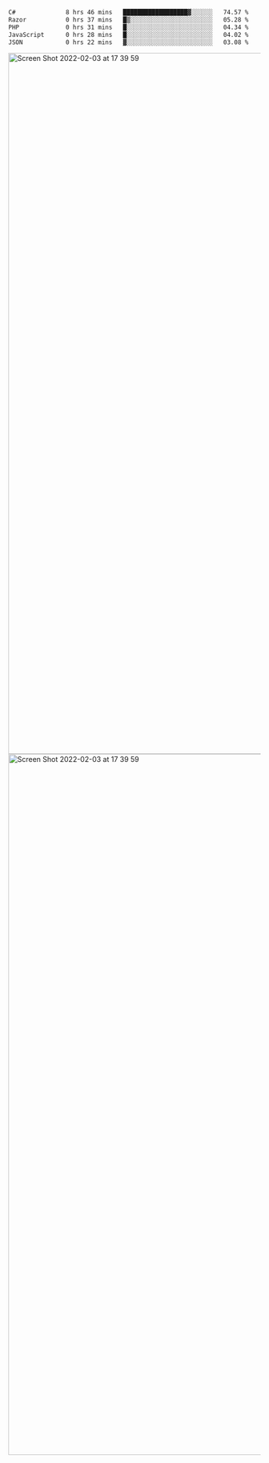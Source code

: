 <!--START_SECTION:waka-->

```txt
C#              8 hrs 46 mins   ██████████████████▓░░░░░░   74.57 %
Razor           0 hrs 37 mins   █▒░░░░░░░░░░░░░░░░░░░░░░░   05.28 %
PHP             0 hrs 31 mins   █░░░░░░░░░░░░░░░░░░░░░░░░   04.34 %
JavaScript      0 hrs 28 mins   █░░░░░░░░░░░░░░░░░░░░░░░░   04.02 %
JSON            0 hrs 22 mins   ▓░░░░░░░░░░░░░░░░░░░░░░░░   03.08 %
```

<!--END_SECTION:waka-->

<img width="1400" alt="Screen Shot 2022-02-03 at 17 39 59" src="https://user-images.githubusercontent.com/45716542/152387304-f2b60485-53a6-4f4b-a818-5cefb1b0c0ae.png">
<img width="1400" alt="Screen Shot 2022-02-03 at 17 39 59" src="https://user-images.githubusercontent.com/45716542/152387273-ea5cdf21-2a45-44da-8bef-00c1763b1d42.png">
